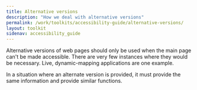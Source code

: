```yaml
---
title: Alternative versions
description: "How we deal with alternative versions"
permalink: /work/toolkits/accessibility-guide/alternative-versions/
layout: toolkit
sidenav: accessibility_guide
---
```


Alternative versions of web pages should only be used when the main page can't be made accessible. There are very few instances where they would be necessary. Live, dynamic-mapping applications are one example.

In a situation where an alternate version is provided, it must provide the same information and provide similar functions.
